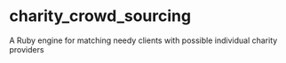 charity_crowd_sourcing
======================

A Ruby engine for matching needy clients with possible individual charity providers

